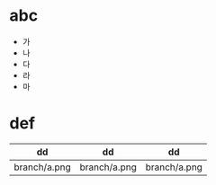 # abc

- 가
- 나
- 다
- 라
- 마

# def

|      dd      |      dd      |      dd      |
| :----------: | :----------: | :----------: |
| branch/a.png | branch/a.png | branch/a.png |
